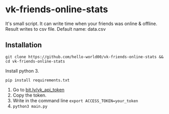 # vk-friends-online-stats
It's small script. 
It can write time when your friends was online & offline.
Result writes to csv file. Default name: data.csv


## Installation
``` git clone https://github.com/hello-world00/vk-friends-online-stats && cd vk-friends-online-stats ```

Install python 3.

``` pip install requirements.txt ```

1. Go to [bit.ly/vk_api_token](http://bit.ly/vk_api_token)
2. Copy the token.
3. Write in the command line ``` export ACCESS_TOKEN=your_token ```
4. ``` python3 main.py ```
